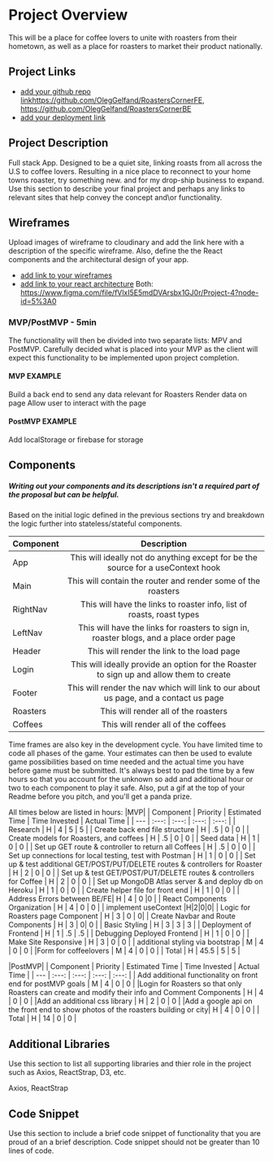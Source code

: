 # Project Overview
This will be a place for coffee lovers to unite with roasters from their hometown, as well as a place for roasters to market their product nationally.
## Project Links
 

- [add your github repo link]()https://github.com/OlegGelfand/RoastersCornerFE, https://github.com/OlegGelfand/RoastersCornerBE
- [add your deployment link]()

## Project Description
Full stack App. Designed to be a quiet site, linking roasts from all across the U.S to coffee lovers. Resulting in a nice place to reconnect to your home towns roaster, try something new. and for my drop-ship business to expand.
Use this section to describe your final project and perhaps any links to relevant sites that help convey the concept and\or functionality.

## Wireframes
Upload images of wireframe to cloudinary and add the link here with a description of the specific wireframe. Also, define the the React components and the architectural design of your app.

- [add link to your wireframes]()
- [add link to your react architecture]()
Both:
https://www.figma.com/file/fVlxI5E5mdDVArsbx1GJ0r/Project-4?node-id=5%3A0


### MVP/PostMVP - 5min
The functionality will then be divided into two separate lists: MPV and PostMVP. Carefully decided what is placed into your MVP as the client will expect this functionality to be implemented upon project completion.

#### MVP EXAMPLE
Build a back end to send any data relevant for Roasters
Render data on page
Allow user to interact with the page
#### PostMVP EXAMPLE
Add localStorage or firebase for storage
## Components
##### Writing out your components and its descriptions isn't a required part of the proposal but can be helpful.
Based on the initial logic defined in the previous sections try and breakdown the logic further into stateless/stateful components.

|Component|	Description|
| --- | :---: |  
|App	|This will ideally not do anything except for be the source for a useContext hook|
|Main    |This will contain the router and render some of the roasters|
|RightNav |This will have the links to roaster info, list of roasts, roast types|
|LeftNav |This will have the links for roasters to sign in, roaster blogs, and a place order page|
|Header	|This will render the link to the load page|
|Login	|This will ideally provide an option for the Roaster to sign up and allow them to create |
|Footer	|This will render the nav which will link to our about us page, and a contact us page|
|Roasters |This will render all of the roasters|
|Coffees| This will render all of the coffees


Time frames are also key in the development cycle.  You have limited time to code all phases of the game.  Your estimates can then be used to evalute game possibilities based on time needed and the actual time you have before game must be submitted. It's always best to pad the time by a few hours so that you account for the unknown so add and additional hour or two to each component to play it safe. Also, put a gif at the top of your Readme before you pitch, and you'll get a panda prize.

All times below are listed in hours:
|MVP|
| Component | Priority | Estimated Time | Time Invested | Actual Time |
| --- | :---: |  :---: | :---: | :---: |
| Research | H | 4 | 5 | 5 |
| Create back end file structure | H | .5 | 0 | 0 |
| Create models for Roasters, and coffees | H | .5 | 0 | 0 |
| Seed data  | H | 1 | 0 | 0 |
| Set up GET route & controller to return all Coffees | H | .5 | 0 | 0 |
| Set up connections for local testing, test with Postman | H | 1 | 0 | 0 |
| Set up & test additional GET/POST/PUT/DELETE routes & controllers for Roaster | H | 2 | 0 | 0 |
| Set up & test GET/POST/PUT/DELETE routes & controllers for Coffee | H | 2 | 0 | 0 |
| Set up MongoDB Atlas server & and deploy db on Heroku | H | 1 | 0 | 0 |
| Create helper file for front end | H | 1 | 0 | 0 |
| Address Errors between BE/FE| H | 4 | 0 |0 |
| React Components Organization | H | 4 | 0 | 0 |
| implement useContext |H|2|0|0|
| Logic for Roasters page Component | H | 3 | 0 |  0|
| Create Navbar and Route Components | H | 3 |  0| 0 |
| Basic Styling | H | 3 | 3 | 3 |
| Deployment of Frontend | H | 1 | .5 | .5 |
| Debugging Deployed Frontend | H | 1 | 0 | 0 |
| Make Site Responsive | H | 3 | 0 | 0 |
| additional styling via bootstrap | M | 4 | 0 | 0 |
|Form for coffeelovers | M | 4 | 0 | 0 |
| Total | H | 45.5 | 5 | 5 |

|PostMVP|
| Component | Priority | Estimated Time | Time Invested | Actual Time |
| --- | :---: |  :---: | :---: | :---: |
| Add additional functionality on front end for postMVP goals | M | 4 | 0 | 0 |
|Login for Roasters so that only Roasters can create and modify their info and Comment Components | H | 4 | 0 | 0 |
|Add an additional css library | H | 2 | 0 | 0 |
|Add a google api on the front end to show photos of the roasters building or city| H | 4 | 0 | 0 |
| Total | H | 14 | 0 | 0 |
 
## Additional Libraries
Use this section to list all supporting libraries and thier role in the project such as Axios, ReactStrap, D3, etc.

Axios,
ReactStrap

## Code Snippet
Use this section to include a brief code snippet of functionality that you are proud of an a brief description. Code snippet should not be greater than 10 lines of code.


